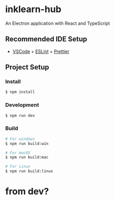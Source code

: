 # inklearn-hub

An Electron application with React and TypeScript

## Recommended IDE Setup

- [VSCode](https://code.visualstudio.com/) + [ESLint](https://marketplace.visualstudio.com/items?itemName=dbaeumer.vscode-eslint) + [Prettier](https://marketplace.visualstudio.com/items?itemName=esbenp.prettier-vscode)

## Project Setup

### Install

```bash
$ npm install
```

### Development

```bash
$ npm run dev
```

### Build

```bash
# For windows
$ npm run build:win

# For macOS
$ npm run build:mac

# For Linux
$ npm run build:linux
```

# from dev?

<!--
# add this to copy the py folder
"build": {
    "extraResources": [
      {
        "from": "./python/dist/inkBackend",
        "to": ".",
        "filter": [
          "**/*"
        ]
      }
    ]
  }, -->
